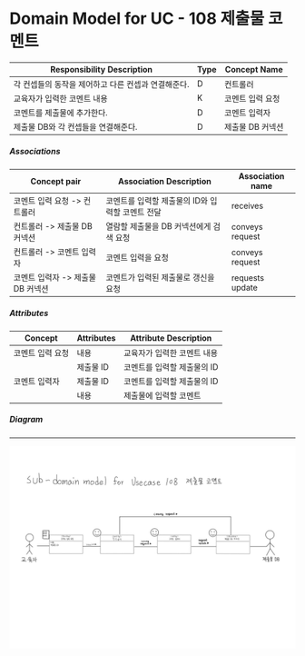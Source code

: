 # Domain Model for UC - 108 제출물 코멘트

| Responsibility Description                          | Type | Concept Name     |
| --------------------------------------------------- | ---- | ---------------- |
| 각 컨셉들의 동작을 제어하고 다른 컨셉과 연결해준다. | D    | 컨트롤러         |
| 교육자가 입력한 코멘트 내용                         | K    | 코멘트 입력 요청 |
| 코멘트를 제출물에 추가한다.                         | D    | 코멘트 입력자    |
| 제출물 DB와 각 컨셉들을 연결해준다.                 | D    | 제출물 DB 커넥션 |

##### Associations

| Concept pair                    | Association Description                          | Association name |
| ------------------------------- | ------------------------------------------------ | ---------------- |
| 코멘트 입력 요청 -> 컨트롤러    | 코멘트를 입력할 제출물의 ID와 입력할 코멘트 전달 | receives         |
| 컨트롤러 -> 제출물 DB 커넥션    | 열람할 제출물을 DB 커넥션에게 검색 요청          | conveys request  |
| 컨트롤러 -> 코멘트 입력자       | 코멘트 입력을 요청                               | conveys request  |
| 코멘트 입력자 -> 제출물 DB 커넥션 | 코멘트가 입력된 제출물로 갱신을 요청             | requests update  |

##### Attributes

| Concept          | Attributes | Attribute Description       |
| ---------------- | ---------- | --------------------------- |
| 코멘트 입력 요청 | 내용       | 교육자가 입력한 코멘트 내용 |
|  | 제출물 ID | 코멘트를 입력할 제출물의 ID |
| 코멘트 입력자 | 제출물 ID | 코멘트를 입력할 제출물의 ID |
|  | 내용 | 제출물에 입력할 코멘트 |

##### Diagram
-------
![DM108](img/Sub%20DM%20diagram%20for%20UC%20-%20108%20제출물%20코멘트.jpg)